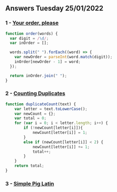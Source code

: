 ## Answers Tuesday 25/01/2022
### 1 - [Your order, please](https://www.codewars.com/kata/55c45be3b2079eccff00010f)
```js
function order(words) {
  var digit = /\d/;
  var inOrder = [];

  words.split(" ").forEach((word) => {
    var newOrder = parseInt(word.match(digit));
    inOrder[newOrder - 1] = word;
  });

  return inOrder.join(" ");
}
```

### 2 - [Counting Duplicates](https://www.codewars.com/kata/54bf1c2cd5b56cc47f0007a1)
```js
function duplicateCount(text) {
    var letter = text.toLowerCase();
    var newCount = {};
    var total = 0;
    for (var i = 0; i < letter.length; i++) {
        if (!newCount[letter[i]]){
            newCount[letter[i]] = 1;
        }
        else if (newCount[letter[i]] < 2) {
            newCount[letter[i]] += 1;
            total++;
        }
    }
    return total;
}
```

### 3 - [Simple Pig Latin](https://www.codewars.com/kata/520b9d2ad5c005041100000f)
```js

```
